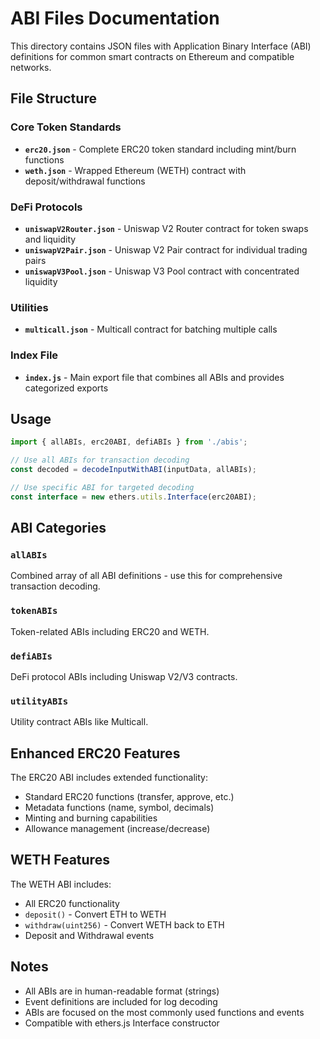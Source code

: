 # ABI Files Documentation

This directory contains JSON files with Application Binary Interface (ABI) definitions for common smart contracts on Ethereum and compatible networks.

## File Structure

### Core Token Standards
- **`erc20.json`** - Complete ERC20 token standard including mint/burn functions
- **`weth.json`** - Wrapped Ethereum (WETH) contract with deposit/withdrawal functions

### DeFi Protocols
- **`uniswapV2Router.json`** - Uniswap V2 Router contract for token swaps and liquidity
- **`uniswapV2Pair.json`** - Uniswap V2 Pair contract for individual trading pairs
- **`uniswapV3Pool.json`** - Uniswap V3 Pool contract with concentrated liquidity

### Utilities
- **`multicall.json`** - Multicall contract for batching multiple calls

### Index File
- **`index.js`** - Main export file that combines all ABIs and provides categorized exports

## Usage

```javascript
import { allABIs, erc20ABI, defiABIs } from './abis';

// Use all ABIs for transaction decoding
const decoded = decodeInputWithABI(inputData, allABIs);

// Use specific ABI for targeted decoding
const interface = new ethers.utils.Interface(erc20ABI);
```

## ABI Categories

### `allABIs`
Combined array of all ABI definitions - use this for comprehensive transaction decoding.

### `tokenABIs`
Token-related ABIs including ERC20 and WETH.

### `defiABIs`
DeFi protocol ABIs including Uniswap V2/V3 contracts.

### `utilityABIs`
Utility contract ABIs like Multicall.

## Enhanced ERC20 Features

The ERC20 ABI includes extended functionality:
- Standard ERC20 functions (transfer, approve, etc.)
- Metadata functions (name, symbol, decimals)
- Minting and burning capabilities
- Allowance management (increase/decrease)

## WETH Features

The WETH ABI includes:
- All ERC20 functionality
- `deposit()` - Convert ETH to WETH
- `withdraw(uint256)` - Convert WETH back to ETH
- Deposit and Withdrawal events

## Notes

- All ABIs are in human-readable format (strings)
- Event definitions are included for log decoding
- ABIs are focused on the most commonly used functions and events
- Compatible with ethers.js Interface constructor
